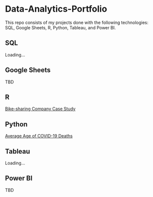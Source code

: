 # Data-Analytics-Portfolio
This repo consists of my projects done with the following technologies: SQL, Google Sheets, R, Python, Tableau, and Power BI.

## SQL
Loading...


## Google Sheets
TBD


## R
[Bike-sharing Company Case Study](https://github.com/ShaunJPartridge/Data-Analytics-Portfolio/tree/main/R/Bike-sharing%20Company%20Case%20Study)

## Python
[Average Age of COVID-19 Deaths](https://github.com/ShaunJPartridge/Data-Analytics-Portfolio/tree/main/Python/Avg-Covid-Death-Project)

## Tableau
Loading...


## Power BI
TBD
